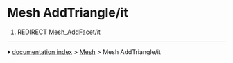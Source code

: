 # Mesh AddTriangle/it
1.  REDIRECT [Mesh_AddFacet/it](Mesh_AddFacet/it.md)



---
⏵ [documentation index](../README.md) > [Mesh](Mesh_Workbench.md) > Mesh AddTriangle/it
